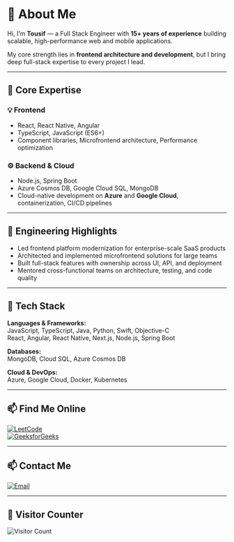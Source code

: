 # 👋 About Me

Hi, I’m **Tousif** — a Full Stack Engineer with **15+ years of experience** building scalable, high-performance web and mobile applications.

My core strength lies in **frontend architecture and development**, but I bring deep full-stack expertise to every project I lead.

---

## 🧠 Core Expertise

### 💡 Frontend
- React, React Native, Angular  
- TypeScript, JavaScript (ES6+)  
- Component libraries, Microfrontend architecture, Performance optimization  

### ⚙️ Backend & Cloud
- Node.js, Spring Boot  
- Azure Cosmos DB, Google Cloud SQL, MongoDB  
- Cloud-native development on **Azure** and **Google Cloud**, containerization, CI/CD pipelines  

---

## 🚀 Engineering Highlights
- Led frontend platform modernization for enterprise-scale SaaS products  
- Architected and implemented microfrontend solutions for large teams  
- Built full-stack features with ownership across UI, API, and deployment  
- Mentored cross-functional teams on architecture, testing, and code quality  

---

## 🧰 Tech Stack

**Languages & Frameworks:**  
JavaScript, TypeScript, Java, Python, Swift, Objective-C  
React, Angular, React Native, Next.js, Node.js, Spring Boot  

**Databases:**  
MongoDB, Cloud SQL, Azure Cosmos DB  

**Cloud & DevOps:**  
Azure, Google Cloud, Docker, Kubernetes  

---

## 📫 Find Me Online
[![LeetCode](https://img.shields.io/badge/LeetCode-FFA116?style=for-the-badge&logo=leetcode&logoColor=black)](https://leetcode.com/u/tousifmurshed)  
[![GeeksforGeeks](https://img.shields.io/badge/GeeksforGeeks-2F8D46?style=for-the-badge&logo=geeksforgeeks&logoColor=white)](https://www.geeksforgeeks.org/user/tousifmurshed)

---
## 📫 Contact Me
[![Email](https://img.shields.io/badge/Email-D14836?style=for-the-badge&logo=gmail&logoColor=white)](mailto:tousif.murshed@gmail.com)  

---

## 🔁 Visitor Counter

![Visitor Count](https://profile-counter.glitch.me/tousif-murshed/count.svg)
